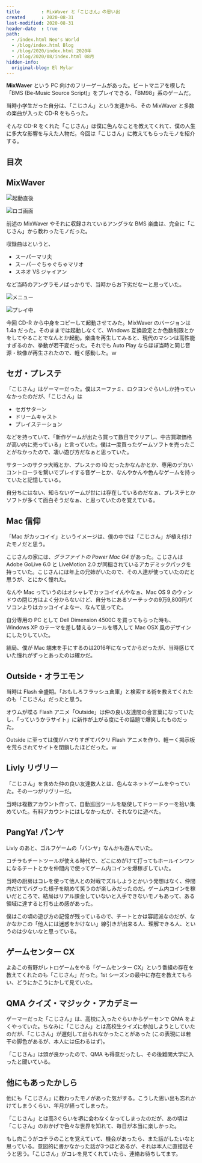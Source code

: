 ```yaml
---
title        : MixWaver と「こじさん」の思い出
created      : 2020-08-31
last-modified: 2020-08-31
header-date  : true
path:
  - /index.html Neo's World
  - /blog/index.html Blog
  - /blog/2020/index.html 2020年
  - /blog/2020/08/index.html 08月
hidden-info:
  original-blog: El Mylar
---
```


__MixWaver__ という PC 向けのフリーゲームがあった。ビートマニアを模した「BMS (Be-Music Source Script)」をプレイできる、「BM98」系のゲームだ。

当時小学生だった自分は、「こじさん」という友達から、その MixWaver と多数の楽曲が入った CD-R をもらった。

そんな CD-R をくれた「こじさん」は僕に色んなことを教えてくれて、僕の人生に多大な影響を与えた人物だ。今回は「こじさん」に教えてもらったモノを紹介する。

## 目次

## MixWaver

![起動直後](./31-01-02.png)

![ロゴ画面](./31-01-03.png)

前述の MixWaver やそれに収録されているアングラな BMS 楽曲は、完全に「こじさん」から教わったモノだった。

収録曲はというと、

- スーパーマリ夫
- スーパーぐちゃぐちゃマリオ
- スネオ VS ジャイアン

など当時のアングラモノばっかりで、当時からお下劣だなーと思っていた。

![メニュー](./31-01-04.png)

![プレイ中](./31-01-01.png)

今回 CD-R から中身をコピーして起動させてみた。MixWaver のバージョンは 1.4a だった。そのままでは起動しなくて、Windows 互換設定とか色数制限とかをしてやることでなんとか起動。楽曲を再生してみると、現代のマシンは高性能すぎるのか、挙動が若干変だった。それでも Auto Play ならほぼ当時と同じ音源・映像が再生されたので、軽く感動した。ｗ

## セガ・プレステ

「こじさん」はゲーマーだった。僕はスーファミ、ロクヨンぐらいしか持っていなかったのだが、「こじさん」は

- セガサターン
- ドリームキャスト
- プレイステーション

などを持っていて、「新作ゲームが出たら買って数日でクリアし、中古買取価格が高い内に売っている」と言っていた。僕は一度買ったゲームソフトを売ったことがなかったので、凄い遊び方だなぁと思っていた。

サターンのサクラ大戦とか、プレステの IQ だったかなんかとか、専用のデカいコントローラを繋いでプレイする音ゲーとか、なんやかんや色んなゲームを持っていたと記憶している。

自分ちにはない、知らないゲームが世には存在しているのだなぁ、プレステとかソフトが多くて面白そうだなぁ、と思っていたのを覚えている。

## Mac 信仰

「Mac がカッコイイ」というイメージは、僕の中では「こじさん」が植え付けたモノだと思う。

こじさんの家には、_グラファイトの Power Mac G4_ があった。こじさんは Adobe GoLive 6.0 と LiveMotion 2.0 が同梱されているアカデミックパックを持っていた。こじさんには年上の兄姉がいたので、その人達が使っていたのだと思うが、とにかく憧れた。

なんや Mac っていうのはオシャレでカッコイイんやなぁ、Mac OS 9 のウィンドウの閉じ方はよく分からないけど、自分ちにあるソーテックの9万9,800円パソコンよりはカッコイイよなー、なんて思ってた。

自分専用の PC として Dell Dimension 4500C を買ってもらった時も、Windows XP のテーマを差し替えるツールを導入して Mac OSX 風のデザインにしたりしていた。

結局、僕が Mac 端末を手にするのは2016年になってからだったが、当時感じていた憧れがずっとあったのは確かだ。

## Outside・オラエモン

当時は Flash 全盛期。「おもしろフラッシュ倉庫」と検索する術を教えてくれたのも「こじさん」だったと思う。

オウムが喋る Flash アニメ「Outside」は仲の良い友達間の合言葉になっていたし、「っていうかラサイト」に新作が上がる度にその話題で爆笑したものだった。

Outside に至っては僕がハマりすぎてパクリ Flash アニメを作り、軽ーく掲示板を荒らされてサイトを閉鎖したほどだった。ｗ

## Livly リヴリー

「こじさん」を含めた仲の良い友達数人とは、色んなネットゲームをやっていた。その一つがリヴリーだ。

当時は複数アカウント作って、自動巡回ツールを駆使してドゥードゥーを拾い集めていた。有料アカウントにはしなかったが、それなりに遊べた。

## PangYa! パンヤ

Livly のあと、ゴルフゲームの「パンヤ」なんかも遊んでいた。

コチラもチートツールが使える時代で、どこにめがけて打ってもホールインワンになるチートとかを仲間内で使ってゲーム内コインを爆稼ぎしていた。

当時の厨房はコレを使って他人との対戦でズルしようとかいう発想はなく、仲間内だけでバグった様子を眺めて笑うのが楽しみだったのだ。ゲーム内コインを稼いだところで、結局はリアル課金していないと入手できないモノもあって、ある領域に達すると打ち止め感があった。

僕はこの頃の遊び方の記憶が残っているので、チートとかは容認派なのだが、なかなかこの「他人には迷惑をかけない」線引きが出来る人、理解できる人、というのは少ないなと思っている。

## ゲームセンター CX

よゐこの有野がレトロゲームをやる「ゲームセンター CX」という番組の存在を教えてくれたのも「こじさん」だった。1st シーズンの最中に存在を教えてもらい、どうにかこうにかして見ていた。

## QMA クイズ・マジック・アカデミー

ゲーマーだった「こじさん」は、高校に入ったぐらいからゲーセンで QMA をよくやっていた。ちなみに「こじさん」とは高校生クイズに参加しようとしていたのだが、「こじさん」が遅刻して出られなかったことがあった (この表現には若干の脚色があるが、本人には伝わるはず)。

「こじさん」は頭が良かったので、QMA も得意だったし、その後難関大学に入ったと聞いている。

## 他にもあったかしら

他にも「こじさん」に教わったモノがあった気がする。こうした思い出も忘れかけてしまうくらい、年月が経ってしまった。

「こじさん」とは高3ぐらいを堺に会わなくなってしまったのだが、あの頃は「こじさん」のおかげで色々な世界を知れて、毎日が本当に楽しかった。

もし向こうがコチラのことを覚えていて、機会があったら、また話がしたいなと思っている。意図的に書かなかった話が3つほどあるが、それは本人に直接話そうと思う。「こじさん」がコレを見てくれていたら、連絡お待ちしてます。
